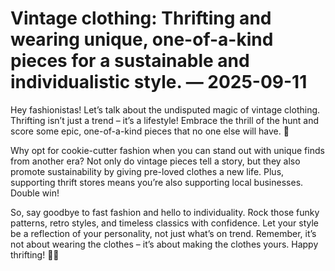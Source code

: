 # Vintage clothing: Thrifting and wearing unique, one-of-a-kind pieces for a sustainable and individualistic style. — 2025-09-11

Hey fashionistas! Let’s talk about the undisputed magic of vintage clothing. Thrifting isn’t just a trend – it’s a lifestyle! Embrace the thrill of the hunt and score some epic, one-of-a-kind pieces that no one else will have. 🌟

Why opt for cookie-cutter fashion when you can stand out with unique finds from another era? Not only do vintage pieces tell a story, but they also promote sustainability by giving pre-loved clothes a new life. Plus, supporting thrift stores means you’re also supporting local businesses. Double win!

So, say goodbye to fast fashion and hello to individuality. Rock those funky patterns, retro styles, and timeless classics with confidence. Let your style be a reflection of your personality, not just what’s on trend. Remember, it’s not about wearing the clothes – it’s about making the clothes yours. Happy thrifting! 🌈✨